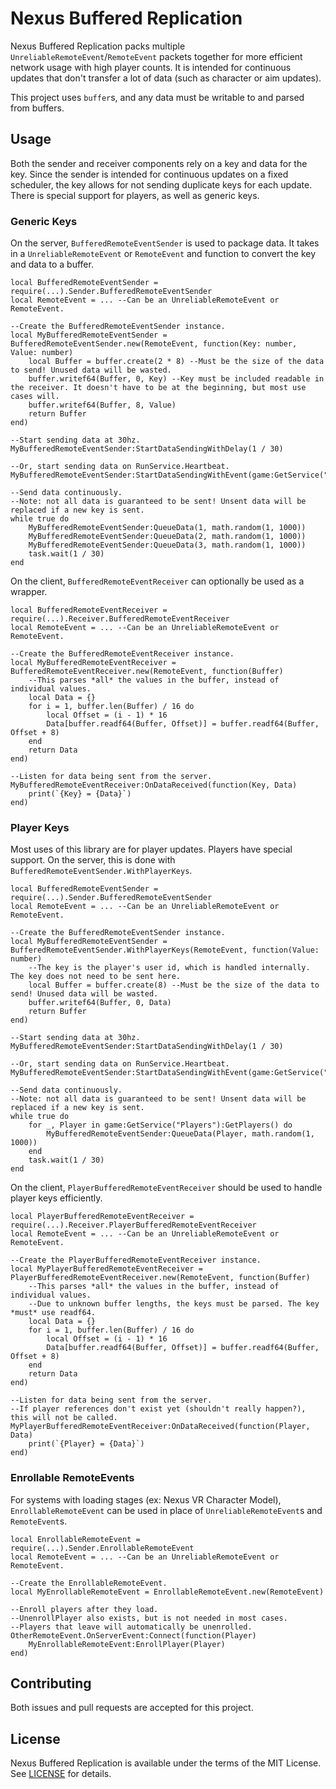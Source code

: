 # Nexus Buffered Replication
Nexus Buffered Replication packs multiple `UnreliableRemoteEvent`/`RemoteEvent`
packets together for more efficient network usage with high player counts. It
is intended for continuous updates that don't transfer a lot of data (such as
character or aim updates).

This project uses `buffer`s, and any data must be writable to and parsed from
buffers.

## Usage
Both the sender and receiver components rely on a key and data for the key.
Since the sender is intended for continuous updates on a fixed scheduler,
the key allows for not sending duplicate keys for each update. There is special
support for players, as well as generic keys.

### Generic Keys
On the server, `BufferedRemoteEventSender` is used to package data. It takes
in a `UnreliableRemoteEvent` or `RemoteEvent` and function to convert the key
and data to a buffer.

```luau
local BufferedRemoteEventSender = require(...).Sender.BufferedRemoteEventSender
local RemoteEvent = ... --Can be an UnreliableRemoteEvent or RemoteEvent.

--Create the BufferedRemoteEventSender instance.
local MyBufferedRemoteEventSender = BufferedRemoteEventSender.new(RemoteEvent, function(Key: number, Value: number)
    local Buffer = buffer.create(2 * 8) --Must be the size of the data to send! Unused data will be wasted.
    buffer.writef64(Buffer, 0, Key) --Key must be included readable in the receiver. It doesn't have to be at the beginning, but most use cases will.
    buffer.writef64(Buffer, 8, Value)
    return Buffer
end)

--Start sending data at 30hz.
MyBufferedRemoteEventSender:StartDataSendingWithDelay(1 / 30)

--Or, start sending data on RunService.Heartbeat.
MyBufferedRemoteEventSender:StartDataSendingWithEvent(game:GetService("RunService").Heartbeat)

--Send data continuously.
--Note: not all data is guaranteed to be sent! Unsent data will be replaced if a new key is sent.
while true do
    MyBufferedRemoteEventSender:QueueData(1, math.random(1, 1000))
    MyBufferedRemoteEventSender:QueueData(2, math.random(1, 1000))
    MyBufferedRemoteEventSender:QueueData(3, math.random(1, 1000))
    task.wait(1 / 30)
end
```

On the client, `BufferedRemoteEventReceiver` can optionally be used as a wrapper.
```luau
local BufferedRemoteEventReceiver = require(...).Receiver.BufferedRemoteEventReceiver
local RemoteEvent = ... --Can be an UnreliableRemoteEvent or RemoteEvent.

--Create the BufferedRemoteEventReceiver instance.
local MyBufferedRemoteEventReceiver = BufferedRemoteEventReceiver.new(RemoteEvent, function(Buffer)
    --This parses *all* the values in the buffer, instead of individual values.
    local Data = {}
    for i = 1, buffer.len(Buffer) / 16 do
        local Offset = (i - 1) * 16
        Data[buffer.readf64(Buffer, Offset)] = buffer.readf64(Buffer, Offset + 8)
    end
    return Data
end)

--Listen for data being sent from the server.
MyBufferedRemoteEventReceiver:OnDataReceived(function(Key, Data)
    print(`{Key} = {Data}`)
end)
```

### Player Keys
Most uses of this library are for player updates. Players have special support.
On the server, this is done with `BufferedRemoteEventSender.WithPlayerKeys`.

```luau
local BufferedRemoteEventSender = require(...).Sender.BufferedRemoteEventSender
local RemoteEvent = ... --Can be an UnreliableRemoteEvent or RemoteEvent.

--Create the BufferedRemoteEventSender instance.
local MyBufferedRemoteEventSender = BufferedRemoteEventSender.WithPlayerKeys(RemoteEvent, function(Value: number)
    --The key is the player's user id, which is handled internally. The key does not need to be sent here.
    local Buffer = buffer.create(8) --Must be the size of the data to send! Unused data will be wasted.
    buffer.writef64(Buffer, 0, Data)
    return Buffer
end)

--Start sending data at 30hz.
MyBufferedRemoteEventSender:StartDataSendingWithDelay(1 / 30)

--Or, start sending data on RunService.Heartbeat.
MyBufferedRemoteEventSender:StartDataSendingWithEvent(game:GetService("RunService").Heartbeat)

--Send data continuously.
--Note: not all data is guaranteed to be sent! Unsent data will be replaced if a new key is sent.
while true do
    for _, Player in game:GetService("Players"):GetPlayers() do
        MyBufferedRemoteEventSender:QueueData(Player, math.random(1, 1000))
    end
    task.wait(1 / 30)
end
```

On the client, `PlayerBufferedRemoteEventReceiver` should be used to handle player
keys efficiently.

```luau
local PlayerBufferedRemoteEventReceiver = require(...).Receiver.PlayerBufferedRemoteEventReceiver
local RemoteEvent = ... --Can be an UnreliableRemoteEvent or RemoteEvent.

--Create the PlayerBufferedRemoteEventReceiver instance.
local MyPlayerBufferedRemoteEventReceiver = PlayerBufferedRemoteEventReceiver.new(RemoteEvent, function(Buffer)
    --This parses *all* the values in the buffer, instead of individual values.
    --Due to unknown buffer lengths, the keys must be parsed. The key *must* use readf64.
    local Data = {}
    for i = 1, buffer.len(Buffer) / 16 do
        local Offset = (i - 1) * 16
        Data[buffer.readf64(Buffer, Offset)] = buffer.readf64(Buffer, Offset + 8)
    end
    return Data
end)

--Listen for data being sent from the server.
--If player references don't exist yet (shouldn't really happen?), this will not be called.
MyPlayerBufferedRemoteEventReceiver:OnDataReceived(function(Player, Data)
    print(`{Player} = {Data}`)
end)
```

### Enrollable RemoteEvents
For systems with loading stages (ex: Nexus VR Character Model),
`EnrollableRemoteEvent` can be used in place of `UnreliableRemoteEvent`s
and `RemoteEvent`s.

```luau
local EnrollableRemoteEvent = require(...).Sender.EnrollableRemoteEvent
local RemoteEvent = ... --Can be an UnreliableRemoteEvent or RemoteEvent.

--Create the EnrollableRemoteEvent.
local MyEnrollableRemoteEvent = EnrollableRemoteEvent.new(RemoteEvent)

--Enroll players after they load.
--UnenrollPlayer also exists, but is not needed in most cases.
--Players that leave will automatically be unenrolled.
OtherRemoteEvent.OnServerEvent:Connect(function(Player)
    MyEnrollableRemoteEvent:EnrollPlayer(Player)
end)
```

## Contributing
Both issues and pull requests are accepted for this project.

## License
Nexus Buffered Replication is available under the terms of the MIT License. See
[LICENSE](LICENSE) for details.